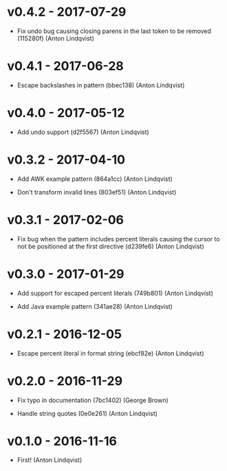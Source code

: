 # v0.4.2 - 2017-07-29

- Fix undo bug causing closing parens in the last token to be removed (115280f)
  (Anton Lindqvist)

# v0.4.1 - 2017-06-28

- Escape backslashes in pattern (bbec138) (Anton Lindqvist)

# v0.4.0 - 2017-05-12

- Add undo support (d2f5567) (Anton Lindqvist)

# v0.3.2 - 2017-04-10

- Add AWK example pattern (864a1cc) (Anton Lindqvist)

- Don't transform invalid lines (803ef51) (Anton Lindqvist)

# v0.3.1 - 2017-02-06

- Fix bug when the pattern includes percent literals causing the cursor to not
  be positioned at the first directive (d239fe6) (Anton Lindqvist)

# v0.3.0 - 2017-01-29

- Add support for escaped percent literals (749b801) (Anton Lindqvist)

- Add Java example pattern (341ae28) (Anton Lindqvist)

# v0.2.1 - 2016-12-05

- Escape percent literal in format string (ebcf82e) (Anton Lindqvist)

# v0.2.0 - 2016-11-29

- Fix typo in documentation (7bc1402) (George Brown)

- Handle string quotes (0e0e261) (Anton Lindqvist)

# v0.1.0 - 2016-11-16

- First! (Anton Lindqvist)
